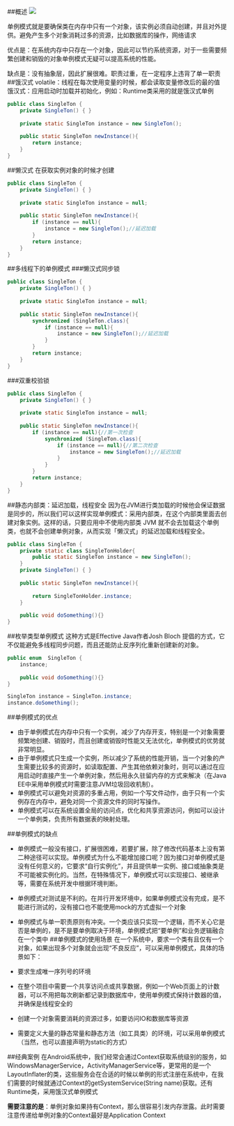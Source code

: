 ##概述
![](http://img.blog.csdn.net/20160922215534232)

单例模式就是要确保类在内存中只有一个对象，该实例必须自动创建，并且对外提供。避免产生多个对象消耗过多的资源，比如数据库的操作，网络请求

优点是：在系统内存中只存在一个对象，因此可以节约系统资源，对于一些需要频繁创建和销毁的对象单例模式无疑可以提高系统的性能。

缺点是：没有抽象层，因此扩展很难。职责过重，在一定程序上违背了单一职责
##饿汉式
volatile：线程在每次使用变量的时候，都会读取变量修改后的最的值
饿汉式：应用启动时加载并初始化，例如：Runtime类采用的就是饿汉式单例

```java
public class SingleTon {
    private SingleTon() { }
    
    private static SingleTon instance = new SingleTon();
    
    public static SingleTon newInstance(){
        return instance;
    }
}

```
##懒汉式
在获取实例对象的时候才创建

```java
public class SingleTon {
    private SingleTon() { }
    
    private static SingleTon instance = null;
    
    public static SingleTon newInstance(){
        if (instance == null){
            instance = new SingleTon();//延迟加载
        }
        return instance;
    }
}
```

##多线程下的单例模式
###懒汉式同步锁

```java
public class SingleTon {
    private SingleTon() { }
    
    private static SingleTon instance = null;
    
    public static SingleTon newInstance(){
        synchronized (SingleTon.class){
            if (instance == null){
                instance = new SingleTon();//延迟加载
            }
        }
        return instance;
    }
}
```

###双重校验锁

```java
public class SingleTon {
    private SingleTon() { }
    
    private static SingleTon instance = null;
    
    public static SingleTon newInstance(){
        if (instance == null){//第一次检查
            synchronized (SingleTon.class){
                if (instance == null){//第二次检查
                    instance = new SingleTon();//延迟加载
                }
            }
        }
        return instance;
    }
}
```

##静态内部类：延迟加载，线程安全
因为在JVM进行类加载的时候他会保证数据是同步的，所以我们可以这样实现单例模式：采用内部类，在这个内部类里面去创建对象实例。这样的话，只要应用中不使用内部类 JVM 就不会去加载这个单例类，也就不会创建单例对象，从而实现「懒汉式」的延迟加载和线程安全。

```java
public class SingleTon {
    private static class SingleTonHolder{
        public static SingleTon instance = new SingleTon();
    }
    private SingleTon() { }
    
    public static SingleTon newInstance(){
       
        return SingleTonHolder.instance;
    }
    
    public void doSomething(){}
}
```

##枚举类型单例模式
这种方式是Effective Java作者Josh Bloch 提倡的方式，它不仅能避免多线程同步问题，而且还能防止反序列化重新创建新的对象。

```java
public enum  SingleTon {
    instance;
    
    public void doSomething(){}
}

SingleTon instance = SingleTon.instance;
instance.doSomething();
```
##单例模式的优点

- 由于单例模式在内存中只有一个实例，减少了内存开支，特别是一个对象需要频繁地创建、销毁时，而且创建或销毁时性能又无法优化，单例模式的优势就非常明显。
- 由于单例模式只生成一个实例，所以减少了系统的性能开销，当一个对象的产生需要比较多的资源时，如读取配置、产生其他依赖对象时，则可以通过在应用启动时直接产生一个单例对象，然后用永久驻留内存的方式来解决（在Java EE中采用单例模式时需要注意JVM垃圾回收机制）。
- 单例模式可以避免对资源的多重占用，例如一个写文件动作，由于只有一个实例存在内存中，避免对同一个资源文件的同时写操作。
- 单例模式可以在系统设置全局的访问点，优化和共享资源访问，例如可以设计一个单例类，负责所有数据表的映射处理。

##单例模式的缺点
- 单例模式一般没有接口，扩展很困难，若要扩展，除了修改代码基本上没有第二种途径可以实现。单例模式为什么不能增加接口呢？因为接口对单例模式是没有任何意义的，它要求“自行实例化”，并且提供单一实例、接口或抽象类是不可能被实例化的。当然，在特殊情况下，单例模式可以实现接口、被继承等，需要在系统开发中根据环境判断。
- 单例模式对测试是不利的。在并行开发环境中，如果单例模式没有完成，是不能进行测试的，没有接口也不能使用mock的方式虚拟一个对象
- 单例模式与单一职责原则有冲突。一个类应该只实现一个逻辑，而不关心它是否是单例的，是不是要单例取决于环境，单例模式把“要单例”和业务逻辑融合在一个类中
##单例模式的使用场景
在一个系统中，要求一个类有且仅有一个对象，如果出现多个对象就会出现“不良反应”，可以采用单例模式，具体的场景如下：

- 要求生成唯一序列号的环境
- 在整个项目中需要一个共享访问点或共享数据，例如一个Web页面上的计数器，可以不用把每次刷新都记录到数据库中，使用单例模式保持计数器的值，并确保是线程安全的
- 创建一个对象需要消耗的资源过多，如要访问IO和数据库等资源
- 需要定义大量的静态常量和静态方法（如工具类）的环境，可以采用单例模式（当然，也可以直接声明为static的方式）

##经典案例
在Android系统中，我们经常会通过Context获取系统级别的服务，如WindowsManagerService，ActivityManagerService等，更常用的是一个LayoutInflater的类，这些服务会在合适的时候以单例的形式注册在系统中，在我们需要的时候就通过Context的getSystemService(String name)获取。还有Runtime类，采用饿汉式单例模式

**需要注意的是**：单例对象如果持有Context，那么很容易引发内存泄露。此时需要注意传递给单例对象的Context最好是Application Context


